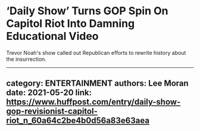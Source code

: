 # ‘Daily Show’ Turns GOP Spin On Capitol Riot Into Damning Educational Video

Trevor Noah's show called out Republican efforts to rewrite history about the insurrection.

---
category: ENTERTAINMENT
authors: Lee Moran
date: 2021-05-20
link: https://www.huffpost.com/entry/daily-show-gop-revisionist-capitol-riot_n_60a64c2be4b0d56a83e63aea
---
